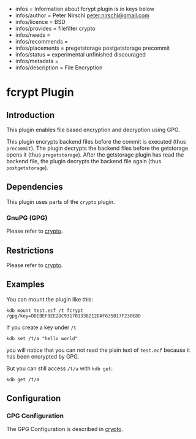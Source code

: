 - infos = Information about fcrypt plugin is in keys below
- infos/author = Peter Nirschl <peter.nirschl@gmail.com>
- infos/licence = BSD
- infos/provides = filefilter crypto
- infos/needs =
- infos/recommends =
- infos/placements = pregetstorage postgetstorage precommit
- infos/status = experimental unfinished discouraged
- infos/metadata =
- infos/description = File Encryption

# fcrypt Plugin #

## Introduction ##

This plugin enables file based encryption and decryption using GPG.

This plugin encrypts backend files before the commit is executed (thus `precommit`).
The plugin decrypts the backend files before the getstorage opens it (thus `pregetstorage`).
After the getstorage plugin has read the backend file, the plugin decrypts the backend file again (thus `postgetstorage`).

## Dependencies ##

This plugin uses parts of the `crypto` plugin.

### GnuPG (GPG) ###

Please refer to [crypto](../crypto/).

## Restrictions ##

Please refer to [crypto](../crypto/).

## Examples ##

You can mount the plugin like this:

	kdb mount test.ecf /t fcrypt /gpg/key=DDEBEF9EE2DC931701338212DAF635B17F230E8D

If you create a key under `/t`

	kdb set /t/a "hello world"

you will notice that you can not read the plain text of `test.ecf` because it has been encrypted by GPG.

But you can still access `/t/a` with `kdb get`:

	kdb get /t/a

## Configuration ##

### GPG Configuration ###

The GPG Configuration is described in [crypto](../crypto/).
